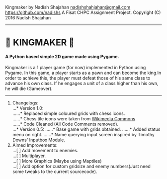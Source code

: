 Kingmaker by Nadish Shajahan
nadishshahjahan@gmail.com 
https://github.com/nadishs 
A Fisat CHPC Assignment Project. 
Copyright (C) 2016 Nadish Shajahan 
_____
#  :crown: KINGMAKER :crown:
#### A Python based simple 2D game made using Pygame.
Kingmaker is a 1 player game (for now) implemented in Python using Pygame. In this game, a player starts as a pawn and can become the king.In order to achieve this, the player must defeat those of his same class to advance his own class. If he engages a unit of a class higher than his own, he will die (Gameover).
_____

1. Changelogs:   
 ...* Version 1.0:  
 ......* Replaced simple coloured grids with chess icons.  
 ......* Chess tile icons were taken from [Wikimedia Commons]( http://commons.wikimedia.org/wiki/File:Chess_tile_pd.png )  
 ......* Code Cleaned (All Code Comments removed).  
 ...* Version 0.5:
 ......* Base game with grids obtained.
 ......* Added status menu on right.
 ......* Name querying input screen inspired by Timothy Downs' Inputbox Module.  
2. Aimed Improvements:   
	...[ ] Add movement to enemies.  
	...[ ] Multiplayer.  
	...[ ] More Graphics (Maybe using Maptiles)  
	...[ ] Add option for custom gridsize and enemy numbers(Just need some tweaks to the current sourcecode).  
